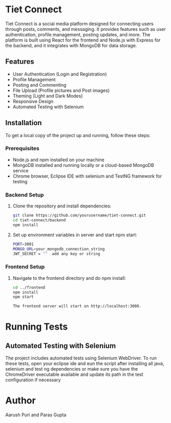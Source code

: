 # Tiet Connect

<p>Tiet Connect is a social media platform designed for connecting users through posts, comments, and messaging. It provides features such as user authentication, profile management, posting updates, and more. The platform is built using React for the frontend and Node.js with Express for the backend, and it integrates with MongoDB for data storage.</p>

## Features

- User Authentication (Login and Registration)
- Profile Management
- Posting and Commenting
- File Upload (Profile pictures and Post images)
- Theming (Light and Dark Modes)
- Responsive Design
- Automated Testing with Selenium

## Installation

To get a local copy of the project up and running, follow these steps:

### Prerequisites

- Node.js and npm installed on your machine
- MongoDB installed and running locally or a cloud-based MongoDB service
- Chrome browser, Eclipse IDE with selenium and TestNG framework for testing

### Backend Setup

1. Clone the repository and install dependencies:
   ```bash
   git clone https://github.com/yourusername/tiet-connect.git
   cd tiet-connect/backend
   npm install
   ```
2. Set up environment variables in server and start npm start:
   ```bash
   PORT=3001
   MONGO_URL=your_mongodb_connection_string
   JWT_SECRET = ""  add any key or string
   ```

### Frontend Setup

1. Navigate to the frontend directory and do npm install:

   ```bash
   cd ../frontend
   npm install
   npm start

   The frontend server will start on http://localhost:3000.
   ```

# Running Tests

## Automated Testing with Selenium

<p>The project includes automated tests using Selenium WebDriver. To run these tests, open your eclipse ide and eun the script after installing all java, selenium and test ng dependencies or make sure you have the ChromeDriver executable available and update its path in the test configuration if necessary </p>

# Author

Aarush Puri and Paras Gupta
